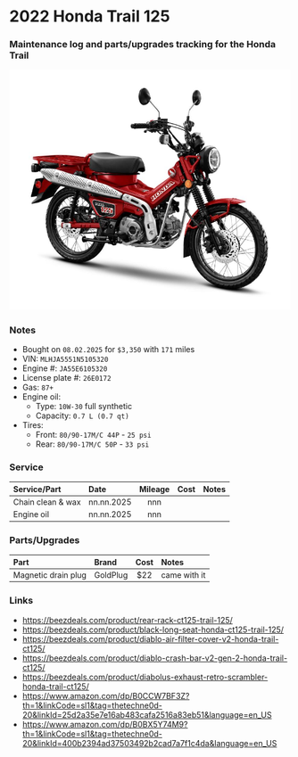 # 2022 Honda Trail 125


### Maintenance log and parts/upgrades tracking for the Honda Trail

![](/pic.jpg)


### Notes
- Bought on `08.02.2025` for `$3,350` with `171` miles
- VIN: `MLHJA5551N5105320`
- Engine #: `JA55E6105320`
- License plate #: `26E0172`
- Gas: `87+`
- Engine oil:
  - Type: `10W-30` full synthetic
  - Capacity: `0.7 L (0.7 qt)`
- Tires:
  - Front: `80/90-17M/C 44P` - `25 psi`
  - Rear:  `80/90-17M/C 50P` - `33 psi`


### Service

| Service/Part                 | Date       | Mileage    | Cost       | Notes                                             |
| :--------------------------- | :--------- | :--------: | :--------: | :------------------------------------------------ |
| Chain clean & wax            | nn.nn.2025 |    nnn     |            |                                                   |
| Engine oil                   | nn.nn.2025 |    nnn     |            |                                                   |


### Parts/Upgrades

| Part                         | Brand                   | Cost       | Notes                                             |
| :--------------------------- | :---------------------- | :--------: | :------------------------------------------------ |
| Magnetic drain plug          | GoldPlug                | $22        | came with it                                      |


### Links
- https://beezdeals.com/product/rear-rack-ct125-trail-125/
- https://beezdeals.com/product/black-long-seat-honda-ct125-trail-125/  
- https://beezdeals.com/product/diablo-air-filter-cover-v2-honda-trail-ct125/  
- https://beezdeals.com/product/diablo-crash-bar-v2-gen-2-honda-trail-ct125/  
- https://beezdeals.com/product/diabolus-exhaust-retro-scrambler-honda-trail-ct125/
- https://www.amazon.com/dp/B0CCW7BF3Z?th=1&linkCode=sl1&tag=thetechne0d-20&linkId=25d2a35e7e16ab483cafa2516a83eb51&language=en_US
- https://www.amazon.com/dp/B0BX5Y74M9?th=1&linkCode=sl1&tag=thetechne0d-20&linkId=400b2394ad37503492b2cad7a7f1c4da&language=en_US
